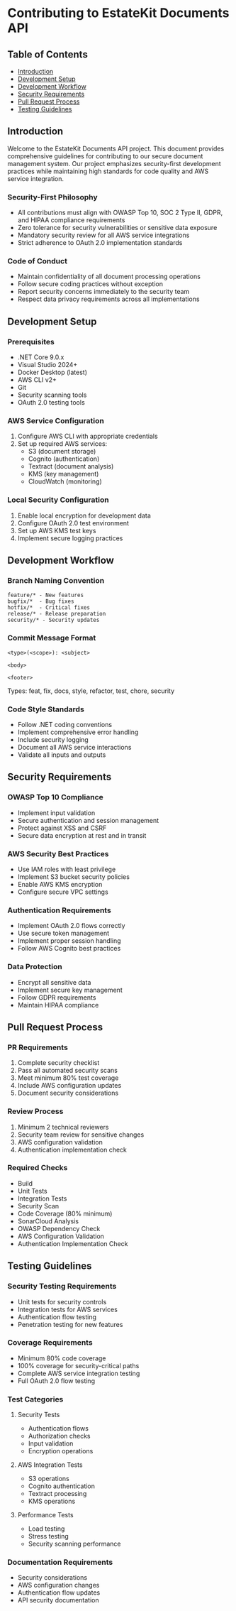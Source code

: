 # Contributing to EstateKit Documents API

## Table of Contents
- [Introduction](#introduction)
- [Development Setup](#development-setup)
- [Development Workflow](#development-workflow)
- [Security Requirements](#security-requirements)
- [Pull Request Process](#pull-request-process)
- [Testing Guidelines](#testing-guidelines)

## Introduction

Welcome to the EstateKit Documents API project. This document provides comprehensive guidelines for contributing to our secure document management system. Our project emphasizes security-first development practices while maintaining high standards for code quality and AWS service integration.

### Security-First Philosophy
- All contributions must align with OWASP Top 10, SOC 2 Type II, GDPR, and HIPAA compliance requirements
- Zero tolerance for security vulnerabilities or sensitive data exposure
- Mandatory security review for all AWS service integrations
- Strict adherence to OAuth 2.0 implementation standards

### Code of Conduct
- Maintain confidentiality of all document processing operations
- Follow secure coding practices without exception
- Report security concerns immediately to the security team
- Respect data privacy requirements across all implementations

## Development Setup

### Prerequisites
- .NET Core 9.0.x
- Visual Studio 2024+
- Docker Desktop (latest)
- AWS CLI v2+
- Git
- Security scanning tools
- OAuth 2.0 testing tools

### AWS Service Configuration
1. Configure AWS CLI with appropriate credentials
2. Set up required AWS services:
   - S3 (document storage)
   - Cognito (authentication)
   - Textract (document analysis)
   - KMS (key management)
   - CloudWatch (monitoring)

### Local Security Configuration
1. Enable local encryption for development data
2. Configure OAuth 2.0 test environment
3. Set up AWS KMS test keys
4. Implement secure logging practices

## Development Workflow

### Branch Naming Convention
```
feature/* - New features
bugfix/*  - Bug fixes
hotfix/*  - Critical fixes
release/* - Release preparation
security/* - Security updates
```

### Commit Message Format
```
<type>(<scope>): <subject>

<body>

<footer>
```
Types: feat, fix, docs, style, refactor, test, chore, security

### Code Style Standards
- Follow .NET coding conventions
- Implement comprehensive error handling
- Include security logging
- Document all AWS service interactions
- Validate all inputs and outputs

## Security Requirements

### OWASP Top 10 Compliance
- Implement input validation
- Secure authentication and session management
- Protect against XSS and CSRF
- Secure data encryption at rest and in transit

### AWS Security Best Practices
- Use IAM roles with least privilege
- Implement S3 bucket security policies
- Enable AWS KMS encryption
- Configure secure VPC settings

### Authentication Requirements
- Implement OAuth 2.0 flows correctly
- Use secure token management
- Implement proper session handling
- Follow AWS Cognito best practices

### Data Protection
- Encrypt all sensitive data
- Implement secure key management
- Follow GDPR requirements
- Maintain HIPAA compliance

## Pull Request Process

### PR Requirements
1. Complete security checklist
2. Pass all automated security scans
3. Meet minimum 80% test coverage
4. Include AWS configuration updates
5. Document security considerations

### Review Process
1. Minimum 2 technical reviewers
2. Security team review for sensitive changes
3. AWS configuration validation
4. Authentication implementation check

### Required Checks
- Build
- Unit Tests
- Integration Tests
- Security Scan
- Code Coverage (80% minimum)
- SonarCloud Analysis
- OWASP Dependency Check
- AWS Configuration Validation
- Authentication Implementation Check

## Testing Guidelines

### Security Testing Requirements
- Unit tests for security controls
- Integration tests for AWS services
- Authentication flow testing
- Penetration testing for new features

### Coverage Requirements
- Minimum 80% code coverage
- 100% coverage for security-critical paths
- Complete AWS service integration testing
- Full OAuth 2.0 flow testing

### Test Categories
1. Security Tests
   - Authentication flows
   - Authorization checks
   - Input validation
   - Encryption operations

2. AWS Integration Tests
   - S3 operations
   - Cognito authentication
   - Textract processing
   - KMS operations

3. Performance Tests
   - Load testing
   - Stress testing
   - Security scanning performance

### Documentation Requirements
- Security considerations
- AWS configuration changes
- Authentication flow updates
- API security documentation